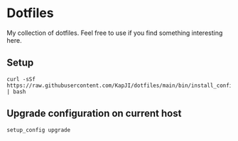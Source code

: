 # Dotfiles
My collection of dotfiles. Feel free to use if you find something interesting here.

## Setup
```
curl -sSf https://raw.githubusercontent.com/KapJI/dotfiles/main/bin/install_config | bash
```
## Upgrade configuration on current host
```
setup_config upgrade
```
